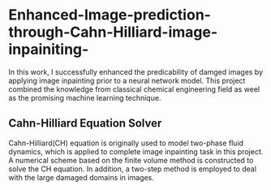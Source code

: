 # Enhanced-Image-prediction-through-Cahn-Hilliard-image-inpainiting-
In this work, I successfully enhanced the predicability of damged images by applying image inpainting prior to a neural network model.  This project combined the knowledge from classical chemical engineering field as weel as the promising machine learning technique.

## Cahn-Hilliard Equation Solver
Cahn-Hilliard(CH) equation is originally used to model two-phase fluid dynamics, which is applied to complete image inpainting task in this project. A numerical scheme based on the finite volume method is constructed to solve the CH equation. In addition, a two-step method is employed to deal with the large damaged domains in images.
